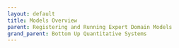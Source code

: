 ```yaml
---
layout: default
title: Models Overview
parent: Registering and Running Expert Domain Models
grand_parent: Bottom Up Quantitative Systems
---
```

